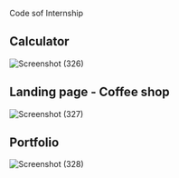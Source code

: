 Code sof Internship
## Calculator
![Screenshot (326)](https://github.com/dhina-02/CODESOFT-REPO/assets/141801163/752ec722-7941-4de0-93a5-2c04ad2acc21)
## Landing page - Coffee shop
![Screenshot (327)](https://github.com/dhina-02/CODESOFT-REPO/assets/141801163/191e27fe-280f-4ae5-ac02-f8e712faffac)
## Portfolio
![Screenshot (328)](https://github.com/dhina-02/CODESOFT-REPO/assets/141801163/b030bbbc-43e3-4443-bc70-aa4b99d38205)

